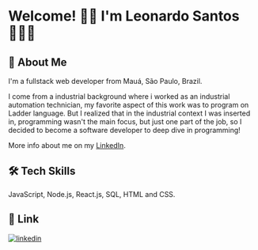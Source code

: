 # Welcome! 👋🏼 I'm Leonardo Santos 👨🏻‍💻 

## 🚀 About Me
I'm a fullstack web developer from Mauá, São Paulo, Brazil.

I come from a industrial background where i worked as an industrial automation technician, my favorite aspect of this work was to program on Ladder language. But I realized that in the industrial context I was inserted in, programming wasn't the main focus, but just one part of the job, so I decided to become a software developer to deep dive in programming!

More info about me on my [LinkedIn](https://www.linkedin.com/in/leoz2s/).

## 🛠 Tech Skills
JavaScript, Node.js, React.js, SQL, HTML and CSS.

## 🔗 Link
[![linkedin](https://img.shields.io/badge/linkedin-0A66C2?style=for-the-badge&logo=linkedin&logoColor=white)](https://www.linkedin.com/in/leoz2s/)
